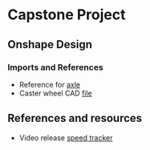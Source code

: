 # Capstone Project




## Onshape Design 

### Imports and References

* Reference for [axle](https://www.lowes.com/pd/Southland-Pipe-3-4-in-x-36-in-150-PSI-Threaded-Galvanized-Pipe/3357860)
* Caster wheel CAD [file](https://www.mcmaster.com/caster-wheels/cart-smart-casters-with-rubber-wheels/)


## References and resources

* Video release [speed tracker](https://physlets.org/tracker/)
